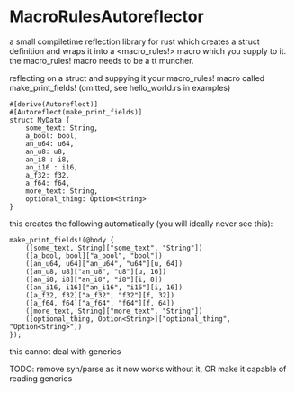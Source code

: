 # MacroRulesAutoreflector
a small compiletime reflection library for rust which creates a struct definition and wraps it into a <macro_rules!> macro which you supply to it.
the macro_rules! macro needs to be a tt muncher.

reflecting on a struct and suppying it your macro_rules! macro called make_print_fields! (omitted, see hello_world.rs in examples)
```
#[derive(Autoreflect)]
#[Autoreflect(make_print_fields)]
struct MyData {
    some_text: String,
    a_bool: bool,
    an_u64: u64,
    an_u8: u8,
    an_i8 : i8,
    an_i16 : i16,
    a_f32: f32,
    a_f64: f64,
    more_text: String,
    optional_thing: Option<String>
}
```
this creates the following automatically (you will ideally never see this):
```
make_print_fields!(@body {
    ([some_text, String]["some_text", "String"])
    ([a_bool, bool]["a_bool", "bool"])
    ([an_u64, u64]["an_u64", "u64"][u, 64])
    ([an_u8, u8]["an_u8", "u8"][u, 16])
    ([an_i8, i8]["an_i8", "i8"][i, 8])
    ([an_i16, i16]["an_i16", "i16"][i, 16])
    ([a_f32, f32]["a_f32", "f32"][f, 32])
    ([a_f64, f64]["a_f64", "f64"][f, 64])
    ([more_text, String]["more_text", "String"])
    ([optional_thing, Option<String>]["optional_thing", "Option<String>"])
});
```
this cannot deal with generics

TODO: remove syn/parse as it now works without it, OR make it capable of reading generics
